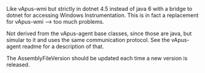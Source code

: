 Like vApus-wmi but strictly in dotnet 4.5 instead of java 6 with a bridge to dotnet for accessing Windows Instrumentation. This is in fact a replacement for vApus-wmi --> too much problems.

Not derived from the vApus-agent base classes, since those are java, but simular to it and uses the same communication protocol. See the vApus-agent readme for a description of that.

The AssemblyFileVersion should be updated each time a new version is released.